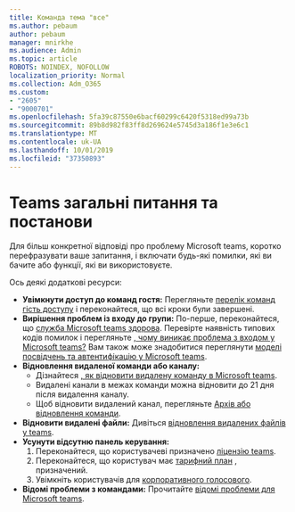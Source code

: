 ```yaml
---
title: Команда тема "все"
ms.author: pebaum
author: pebaum
manager: mnirkhe
ms.audience: Admin
ms.topic: article
ROBOTS: NOINDEX, NOFOLLOW
localization_priority: Normal
ms.collection: Adm_O365
ms.custom:
- "2605"
- "9000701"
ms.openlocfilehash: 5fa39c87550e6bacf60299c6420f5318ed99a73b
ms.sourcegitcommit: 89b8d982f83ff8d269624e5745d3a186f1e3e6c1
ms.translationtype: MT
ms.contentlocale: uk-UA
ms.lasthandoff: 10/01/2019
ms.locfileid: "37350893"
---
```

#   <a name="teams-common-issues-and-resolutions"></a>Teams загальні питання та постанови

Для більш конкретної відповіді про проблему Microsoft teams, коротко перефразувати ваше запитання, і включати будь-які помилки, які ви бачите або функції, які ви використовуєте.

Ось деякі додаткові ресурси:

- **Увімкнути доступ до команд гостя:** Перегляньте [перелік команд гість доступу](https://docs.microsoft.com/microsoftteams/guest-access-checklist) і переконайтеся, що всі кроки були завершені.
- **Вирішення проблем із входу до групи:** По-перше, переконайтеся, що [служба Microsoft teams здорова](https://admin.microsoft.com/Adminportal/Home?source=applauncher#/servicehealth). Перевірте наявність типових кодів помилок і перегляньте [, чому виникає проблема з входом у Microsoft teams?](https://support.office.com/article/a02f683b-61a3-4008-9447-ee60c5593b0f)  Вам також може знадобитися переглянути [моделі посвідчень та автентифікацію у Microsoft teams](https://docs.microsoft.com/MicrosoftTeams/identify-models-authentication).
- **Відновлення видаленої команди або каналу:** 
    - Дізнайтеся [, як відновити видалену команду в Microsoft teams](https://blogs.technet.microsoft.com/skypehybridguy/2017/07/23/restoring-a-deleted-team-in-microsoft-teams/).
    - Видалені канали в межах команди можна відновити до 21 дня після видалення каналу. 
    - Щоб відновити видалений канал, перегляньте [Архів або відновлення команди](https://support.office.com/article/archive-or-restore-a-team-dc161cfd-b328-440f-974b-5da5bd98b5a7).
- **Відновити видалені файли:** Дивіться [відновлення видалених файлів у teams](https://support.office.com/article/recover-deleted-files-in-teams-a591d771-89a6-49e2-ab7e-271936fe3c4e).
- **Усунути відсутню панель керування:**  
    1. Переконайтеся, що користувачеві призначено [ліцензію teams](https://docs.microsoft.com/MicrosoftTeams/assign-teams-licenses).
    2. Переконайтеся, що користувач має [тарифний план](https://docs.microsoft.com/MicrosoftTeams/calling-plan-landing-page) , призначений.
    3. Увімкніть користувачів для [корпоративного голосового](https://docs.microsoft.com/en-us/skypeforbusiness/skype-for-business-hybrid-solutions/plan-your-phone-system-cloud-pbx-solution/enable-users-for-enterprise-voice-online-and-phone-system-voicemail#to-enable-your-users-for-phone-system-in-office-365-voice-and-voicemail).
- **Відомі проблеми з командами:** Прочитайте [відомі проблеми для Microsoft teams](https://docs.microsoft.com/microsoftteams/known-issues).